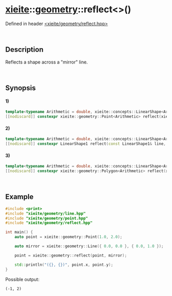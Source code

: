 # [xieite](../../xieite.md)\:\:[geometry](../../geometry.md)\:\:reflect\<\>\(\)
Defined in header [<xieite/geometry/reflect.hpp>](../../../include/xieite/geometry/reflect.hpp)

&nbsp;

## Description
Reflects a shape across a "mirror" line.

&nbsp;

## Synopsis
#### 1)
```cpp
template<typename Arithmetic = double, xieite::concepts::LinearShape<Arithmetic> LinearShape>
[[nodiscard]] constexpr xieite::geometry::Point<Arithmetic> reflect(xieite::geometry::Point<Arithmetic> point, const LinearShape& mirror) noexcept;
```
#### 2)
```cpp
template<typename Arithmetic = double, xieite::concepts::LinearShape<Arithmetic> LinearShape1, xieite::concepts::LinearShape<Arithmetic> LinearShape2>
[[nodiscard]] constexpr LinearShape1 reflect(const LinearShape1& line, const LinearShape2& mirror) noexcept;
```
#### 3)
```cpp
template<typename Arithmetic = double, xieite::concepts::LinearShape<Arithmetic> LinearShape>
[[nodiscard]] constexpr xieite::geometry::Polygon<Arithmetic> reflect(xieite::geometry::Polygon<Arithmetic> polygon, const LinearShape& mirror) noexcept;
```

&nbsp;

## Example
```cpp
#include <print>
#include "xieite/geometry/line.hpp"
#include "xieite/geometry/point.hpp"
#include "xieite/geometry/reflect.hpp"

int main() {
    auto point = xieite::geometry::Point(1.0, 2.0);

    auto mirror = xieite::geometry::Line({ 0.0, 0.0 }, { 0.0, 1.0 });

    point = xieite::geometry::reflect(point, mirror);

    std::println("({}, {})", point.x, point.y);
}
```
Possible output:
```
(-1, 2)
```
